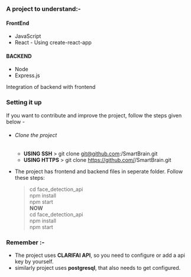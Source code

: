 ### A project to understand:-
#### FrontEnd
- JavaScript
- React - Using create-react-app
#### BACKEND
+ Node
+ Express.js

Integration of backend with frontend


### Setting it up
If you want to contribute and improve the project, follow the steps given below -

+ ###### Clone the project
    * __USING SSH__ > git clone git@github.com:<username>/SmartBrain.git
    * __USING HTTPS__ > git clone https://github.com/<username>/SmartBrain.git

+ The project has frontend and backend files in seperate folder. Follow these steps:
     > cd face_detection_api \
     > npm install\
     > npm start\
    __NOW__\
     > cd face_detection_api\
     > npm install\
     > npm start

### Remember :-
+ The project uses __CLARIFAI API__, so you need to configure or add a api key by yourself.
+ similarly project uses __postgresql__, that also needs to get configured.

